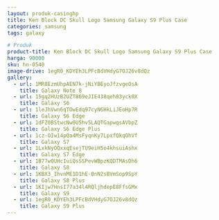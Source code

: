 ```yaml
---
layout: produk-casinghp
title: Ken Block DC Skull Logo Samsung Galaxy S9 Plus Case
categories: samsung
tags: galaxy

# Produk
product-title: Ken Block DC Skull Logo Samsung Galaxy S9 Plus Case
harga: 90000
sku: hn-0540
image-drive: 1egR0_KDYEh3LPFcBdVHdyG7OJ26v8dQz
gallery:
  - url: 1MR8EzmUhpAEN7k-jNiYBEyoJfzvgeOsA
    title: Galaxy Note 8
  - url: 15gq2HUzB2UZT869eJIE438qeh83yck0X
    title: Galaxy S6
  - url: 1leJhVwn6qTOwEdq97cyN6HkLiJEoHp7R
    title: Galaxy S6 Edge
  - url: 1dFZ0BStwcNw0U5hv5LAQTGapwqsAVbpZ
    title: Galaxy S6 Edge Plus
  - url: 1cz-OIw14pQa4MsFyqnKy7LpxfQkqOhVf
    title: Galaxy S7
  - url: 1LxkNyOQxxqEsejTU9eiH5o4khsuiAshx
    title: Galaxy S7 Edge
  - url: 1B77w0UHcIuiQsSSPevWBpzKQDTMAsDh6
    title: Galaxy S8
  - url: 1KBX3_IhvnME1D1hE-0nN2sBVmSop9SpY
    title: Galaxy S8 Plus
  - url: 1KIjw7HnsI77a34l4RQljhdepE8FfsGMx
    title: Galaxy S9
  - url: 1egR0_KDYEh3LPFcBdVHdyG7OJ26v8dQz
    title: Galaxy S9 Plus
---
```

